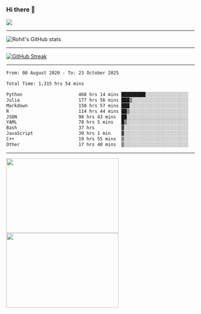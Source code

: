 ### Hi there 👋

 ![](https://komarev.com/ghpvc/?username=RohitRathore1&color=blueviolet)

<hr/>

![Rohit's GitHub stats](https://github-readme-stats.vercel.app/api?username=RohitRathore1&show_icons=true&theme=transparent)

<hr/>

[![GitHub Streak](http://github-readme-streak-stats.herokuapp.com?user=RohitRathore1&theme=dark&mode=weekly)](https://git.io/streak-stats)

<hr/>

<!--START_SECTION:waka-->

```txt
From: 08 August 2020 - To: 23 October 2025

Total Time: 1,315 hrs 54 mins

Python                     468 hrs 14 mins █████████░░░░░░░░░░░░░░░░   35.58 %
Julia                      177 hrs 56 mins ███▒░░░░░░░░░░░░░░░░░░░░░   13.52 %
Markdown                   150 hrs 57 mins ███░░░░░░░░░░░░░░░░░░░░░░   11.47 %
R                          114 hrs 44 mins ██▒░░░░░░░░░░░░░░░░░░░░░░   08.72 %
JSON                       98 hrs 43 mins  ██░░░░░░░░░░░░░░░░░░░░░░░   07.50 %
YAML                       70 hrs 5 mins   █▒░░░░░░░░░░░░░░░░░░░░░░░   05.33 %
Bash                       37 hrs          ▓░░░░░░░░░░░░░░░░░░░░░░░░   02.81 %
JavaScript                 30 hrs 1 min    ▓░░░░░░░░░░░░░░░░░░░░░░░░   02.28 %
C++                        19 hrs 55 mins  ▒░░░░░░░░░░░░░░░░░░░░░░░░   01.51 %
Other                      17 hrs 40 mins  ▒░░░░░░░░░░░░░░░░░░░░░░░░   01.34 %
```

<!--END_SECTION:waka-->

<hr/>

<p>
  <img src="https://wakatime.com/share/@TeAmp0is0N/3935ee43-08a3-493e-8b95-60c1f9204b15.svg" width="300" height="200">
  <img src="https://wakatime.com/share/@TeAmp0is0N/8717aacc-7340-44e0-abb1-987dc9823fcd.svg" width="300" height="200">
</p>




